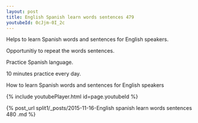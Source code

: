 ```yaml
---
layout: post
title: English Spanish learn words sentences 479 
youtubeId: 0cJjm-0I_2c
---
```

 
 
Helps to learn Spanish words and sentences for English speakers.

Opportunitiy to repeat the words sentences. 

Practice Spanish language. 
 
10 minutes practice every day. 
 
How to learn Spanish words and sentences for English speakers 
 
{% include youtubePlayer.html id=page.youtubeId %}

 {% post_url split1/_posts/2015-11-16-English spanish learn words sentences 480 .md %}
